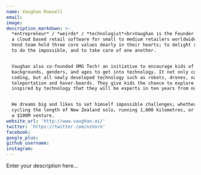 ```yaml
---
name: Vaughan Rowsell
email:
image:
description_markdown: >-
  *entrepreneur* / *weirdo* / *technologist*<br>Vaughan is the Founder of Vend,
  a cloud based retail software for small to medium retailers worldwide. The
  Vend team hold three core values dearly in their hearts; to delight retailers,
  to do the impossible, and to take care of one another.


  Vaughan also co-founded OMG Tech! an initiative to encourage kids of all
  backgrounds, genders, and ages to get into technology. It not only covers
  coding, but all newly developed technology such as robots, drones, nanotech,
  teleportation and hover-boards. They give kids the chance to explore and get
  inspired by technology that they will be experts in ten years from now.


  He dreams big and likes to set himself impossible challenges; whether it is
  cycling the length of New Zealand solo, running 1,000 kilometres, or building
  a $100M venture.
website_url: 'http://www.vaughan.ai/'
twitter: 'https://twitter.com/nzVorn'
facebook:
google_plus:
github_username:
instagram:
---
```


Enter your description here...
